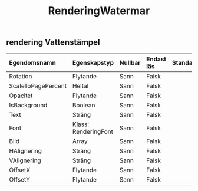 ﻿---
title: RenderingWatermar
second_title: Aspose.Cells Cloud Documen
type: docs
url: /sv/specification/model/renderingwatermark/
description: "Aspose.Cells Molnmodellspecifikation: RenderingWatermark. Hantera enkelt Excel och andra kalkylarksdokument med funktioner som att öppna, generera, redigera, dela, slå samman, jämföra och konvertera"
weight: 50
---
## **rendering Vattenstämpel**

 

| Egendomsnamn| Egenskapstyp| Nullbar| Endast läs| Standardvärde| Beskrivning|
|:- |:- |:- |:- |:- |:- |
| Rotation| Flytande| Sann| Falsk|||
| ScaleToPagePercent| Heltal| Sann| Falsk|||
| Opacitet| Flytande| Sann| Falsk|||
| IsBackground| Boolean| Sann| Falsk|||
| Text| Sträng| Sann| Falsk|||
| Font| Klass: RenderingFont| Sann| Falsk|||
| Bild|Array<Byte> | Sann| Falsk|||
| HAlignering| Sträng| Sann| Falsk|||
| VAlignering| Sträng| Sann| Falsk|||
| OffsetX| Flytande| Sann| Falsk|||
| OffsetY| Flytande| Sann| Falsk|||

